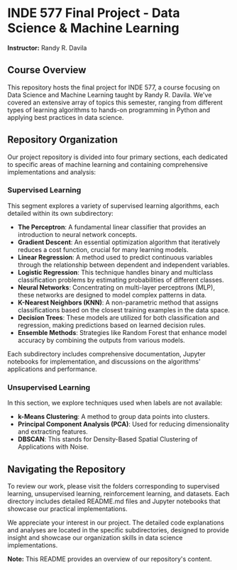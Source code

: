# INDE 577 Final Project - Data Science & Machine Learning
**Instructor:** Randy R. Davila

## Course Overview
This repository hosts the final project for INDE 577, a course focusing on Data Science and Machine Learning taught by Randy R. Davila. We've covered an extensive array of topics this semester, ranging from different types of learning algorithms to hands-on programming in Python and applying best practices in data science.

## Repository Organization
Our project repository is divided into four primary sections, each dedicated to specific areas of machine learning and containing comprehensive implementations and analysis:

### Supervised Learning
This segment explores a variety of supervised learning algorithms, each detailed within its own subdirectory:
- **The Perceptron**: A fundamental linear classifier that provides an introduction to neural network concepts.
- **Gradient Descent**: An essential optimization algorithm that iteratively reduces a cost function, crucial for many learning models.
- **Linear Regression**: A method used to predict continuous variables through the relationship between dependent and independent variables.
- **Logistic Regression**: This technique handles binary and multiclass classification problems by estimating probabilities of different classes.
- **Neural Networks**: Concentrating on multi-layer perceptrons (MLP), these networks are designed to model complex patterns in data.
- **K-Nearest Neighbors (KNN)**: A non-parametric method that assigns classifications based on the closest training examples in the data space.
- **Decision Trees**: These models are utilized for both classification and regression, making predictions based on learned decision rules.
- **Ensemble Methods**: Strategies like Random Forest that enhance model accuracy by combining the outputs from various models.

Each subdirectory includes comprehensive documentation, Jupyter notebooks for implementation, and discussions on the algorithms' applications and performance.

### Unsupervised Learning
In this section, we explore techniques used when labels are not available:
- **k-Means Clustering**: A method to group data points into clusters.
- **Principal Component Analysis (PCA)**: Used for reducing dimensionality and extracting features.
- **DBSCAN**: This stands for Density-Based Spatial Clustering of Applications with Noise.

## Navigating the Repository
To review our work, please visit the folders corresponding to supervised learning, unsupervised learning, reinforcement learning, and datasets. Each directory includes detailed README.md files and Jupyter notebooks that showcase our practical implementations.

We appreciate your interest in our project. The detailed code explanations and analyses are located in the specific subdirectories, designed to provide insight and showcase our organization skills in data science implementations.

**Note:** This README provides an overview of our repository's content.
